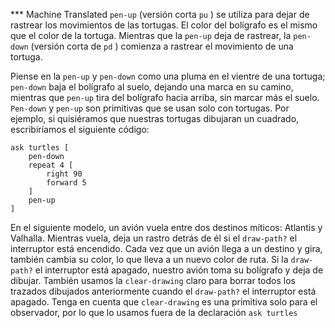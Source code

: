 ﻿*** Machine Translated
`pen-up` (versión corta `pu` ) se utiliza para dejar de rastrear los movimientos de las tortugas. El color del bolígrafo es el mismo que el color de la tortuga. Mientras que la `pen-up` deja de rastrear, la `pen-down` (versión corta de `pd` ) comienza a rastrear el movimiento de una tortuga.

Piense en la `pen-up` y `pen-down` como una pluma en el vientre de una tortuga; `pen-down` baja el bolígrafo al suelo, dejando una marca en su camino, mientras que `pen-up` tira del bolígrafo hacia arriba, sin marcar más el suelo. `Pen-down` y `pen-up` son primitivas que se usan solo con tortugas. Por ejemplo, si quisiéramos que nuestras tortugas dibujaran un cuadrado, escribiríamos el siguiente código:



```
ask turtles [
	pen-down
	repeat 4 [
		right 90
		forward 5
	]
	pen-up
]
```


En el siguiente modelo, un avión vuela entre dos destinos míticos: Atlantis y Valhalla. Mientras vuela, deja un rastro detrás de él si el `draw-path?` el interruptor está encendido. Cada vez que un avión llega a un destino y gira, también cambia su color, lo que lleva a un nuevo color de ruta. Si la `draw-path?` el interruptor está apagado, nuestro avión toma su bolígrafo y deja de dibujar. También usamos la `clear-drawing` claro para borrar todos los trazados dibujados anteriormente cuando el `draw-path?` el interruptor está apagado. Tenga en cuenta que `clear-drawing` es una primitiva solo para el observador, por lo que lo usamos fuera de la declaración `ask turtles`